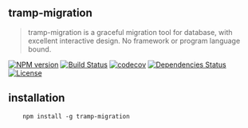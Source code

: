## tramp-migration

> tramp-migration is a graceful migration tool for database,  with excellent interactive design.
 No framework or program language bound.

[![NPM version](https://img.shields.io/npm/v/tramp-migration.svg?style=flat-square)](http://badge.fury.io/js/tramp-migration)
[![Build Status](https://travis-ci.org/mr5/tramp-migration.svg?branch=master)](https://travis-ci.org/mr5/tramp-migration)
[![codecov](https://codecov.io/gh/mr5/tramp-migration/branch/master/graph/badge.svg)](https://codecov.io/gh/mr5/tramp-migration)
[![Dependencies Status](https://david-dm.org/mr5/tramp-migration.svg)](https://david-dm.org/mr5/tramp-migration)
[![License](https://img.shields.io/npm/l/tramp-migration.svg?maxAge=2592000?style=plastic)](https://github.com/mr5/tramp-migration/blob/master/LICENSE)

## installation

```shell
    npm install -g tramp-migration
```
